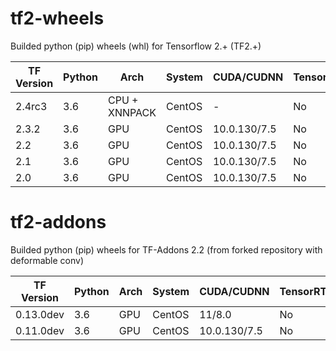 # tf2-wheels
Builded python (pip) wheels (whl) for Tensorflow 2.+ (TF2.+)

TF Version | Python | Arch | System | CUDA/CUDNN | TensorRT | Link
--------|--------|------|--------|----|-------|---------|
2.4rc3 | 3.6 | CPU + XNNPACK | CentOS | - | No | [link](https://github.com/Ximilar-com/tf2-wheels/releases/download/2.4.0rc3xnn/tensorflow-2.4.0rc3-cp36-cp36m-linux_x86_64.whl)
2.3.2 | 3.6 | GPU | CentOS | 10.0.130/7.5 | No | [link](https://github.com/Ximilar-com/tf2-wheels/releases/download/2.3.2/tensorflow-2.3.2-cp36-cp36m-linux_x86_64.whl)
2.2 | 3.6 | GPU | CentOS | 10.0.130/7.5 | No | [link](https://github.com/Ximilar-com/tf2-wheels/releases/download/2.2/tensorflow-2.2.0-cp36-cp36m-linux_x86_64.whl)
2.1 | 3.6 | GPU | CentOS | 10.0.130/7.5 | No | [link](https://github.com/Ximilar-com/tf2-wheels/releases/download/2.1/tensorflow-2.1.0-cp36-cp36m-linux_x86_64.whl)
2.0 | 3.6 | GPU | CentOS | 10.0.130/7.5 | No | [link](https://github.com/Ximilar-com/tf2-wheels/releases/download/2.0/tensorflow-2.0.0-cp36-cp36m-linux_x86_64.whl)


# tf2-addons
Builded python (pip) wheels for TF-Addons 2.2 (from forked repository with deformable conv)

TF Version | Python | Arch | System | CUDA/CUDNN | TensorRT | Link
--------|--------|------|--------|----|-------|---------|
0.13.0dev | 3.6 | GPU | CentOS | 11/8.0 | No | [link](https://github.com/Ximilar-com/tf2-wheels/releases/download/tfa-0.13.0/tensorflow_addons-0.13.0.dev0-cp36-cp36m-linux_x86_64.whl)
0.11.0dev | 3.6 | GPU | CentOS | 10.0.130/7.5 | No | [link](https://github.com/Ximilar-com/tf2-wheels/releases/download/0.11.0dev0/tensorflow_addons-0.11.0.dev0-cp36-cp36m-linux_x86_64.whl)
